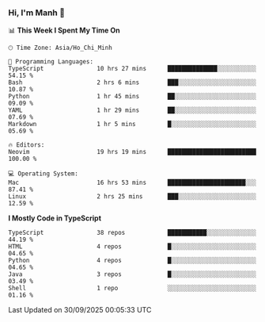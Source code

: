 ### Hi, I'm Manh 👋

<!--START_SECTION:waka-->
📊 **This Week I Spent My Time On** 

```text
🕑︎ Time Zone: Asia/Ho_Chi_Minh

💬 Programming Languages: 
TypeScript               10 hrs 27 mins      ██████████████░░░░░░░░░░░   54.15 % 
Bash                     2 hrs 6 mins        ███░░░░░░░░░░░░░░░░░░░░░░   10.87 % 
Python                   1 hr 45 mins        ██░░░░░░░░░░░░░░░░░░░░░░░   09.09 % 
YAML                     1 hr 29 mins        ██░░░░░░░░░░░░░░░░░░░░░░░   07.69 % 
Markdown                 1 hr 5 mins         █░░░░░░░░░░░░░░░░░░░░░░░░   05.69 % 

🔥 Editors: 
Neovim                   19 hrs 19 mins      █████████████████████████   100.00 % 

💻 Operating System: 
Mac                      16 hrs 53 mins      ██████████████████████░░░   87.41 % 
Linux                    2 hrs 25 mins       ███░░░░░░░░░░░░░░░░░░░░░░   12.59 % 
```

**I Mostly Code in TypeScript** 

```text
TypeScript               38 repos            ███████████░░░░░░░░░░░░░░   44.19 % 
HTML                     4 repos             █░░░░░░░░░░░░░░░░░░░░░░░░   04.65 % 
Python                   4 repos             █░░░░░░░░░░░░░░░░░░░░░░░░   04.65 % 
Java                     3 repos             █░░░░░░░░░░░░░░░░░░░░░░░░   03.49 % 
Shell                    1 repo              ░░░░░░░░░░░░░░░░░░░░░░░░░   01.16 % 
```




 Last Updated on 30/09/2025 00:05:33 UTC
<!--END_SECTION:waka-->
